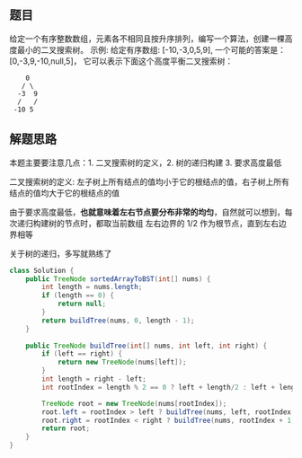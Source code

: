 ## 题目

给定一个有序整数数组，元素各不相同且按升序排列，编写一个算法，创建一棵高度最小的二叉搜索树。
示例: 给定有序数组: [-10,-3,0,5,9], 一个可能的答案是：[0,-3,9,-10,null,5]，
它可以表示下面这个高度平衡二叉搜索树：

```
    0
   / \
  -3  9
  /   /
 -10 5
 ```
 
## 解题思路

本题主要要注意几点：1. 二叉搜索树的定义，2. 树的递归构建 3. 要求高度最低

二叉搜索树的定义: 左子树上所有结点的值均小于它的根结点的值，右子树上所有结点的值均大于它的根结点的值

由于要求高度最低，**也就意味着左右节点要分布非常的均匀**，自然就可以想到，每次递归构建树的节点时，都取当前数组 左右边界的 1/2 作为根节点，直到左右边界相等

关于树的递归，多写就熟练了

```java
class Solution {
    public TreeNode sortedArrayToBST(int[] nums) {
        int length = nums.length;
        if (length == 0) {
            return null;
        }
        return buildTree(nums, 0, length - 1);
    }
    
    public TreeNode buildTree(int[] nums, int left, int right) {
        if (left == right) {
            return new TreeNode(nums[left]);
        }
        int length = right - left;
        int rootIndex = length % 2 == 0 ? left + length/2 : left + length/2 + 1;

        TreeNode root = new TreeNode(nums[rootIndex]);
        root.left = rootIndex > left ? buildTree(nums, left, rootIndex - 1) : null;
        root.right = rootIndex < right ? buildTree(nums, rootIndex + 1, right) : null;
        return root;
    }
}
```

